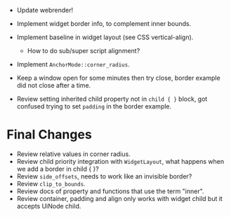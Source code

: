 * Update webrender!

* Implement widget border info, to complement inner bounds.
* Implement baseline in widget layout (see CSS vertical-align).
    - How to do sub/super script alignment?
* Implement `AnchorMode::corner_radius`.

* Keep a window open for some minutes then try close, border example did not close after a time.
* Review setting inherited child property not in `child { }` block, got confused trying to set `padding` in the border example.

# Final Changes


* Review relative values in corner radius.
* Review child priority integration with `WidgetLayout`, what happens when we add a border in child { }?
* Review `side_offsets`, needs to work like an invisible border? 
* Review `clip_to_bounds`.
* Review docs of property and functions that use the term "inner".
* Review container, padding and align only works with widget child but it accepts UiNode child.